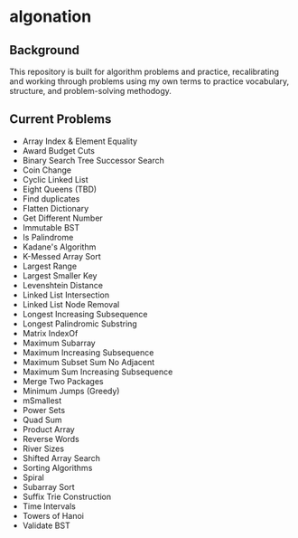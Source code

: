 # algonation

## Background
This repository is built for algorithm problems and practice, recalibrating and working through problems using my own terms to practice vocabulary, structure, and problem-solving methodogy.

## Current Problems
- Array Index & Element Equality
- Award Budget Cuts
- Binary Search Tree Successor Search
- Coin Change
- Cyclic Linked List
- Eight Queens (TBD)
- Find duplicates
- Flatten Dictionary
- Get Different Number
- Immutable BST
- Is Palindrome
- Kadane's Algorithm
- K-Messed Array Sort
- Largest Range
- Largest Smaller Key
- Levenshtein Distance
- Linked List Intersection
- Linked List Node Removal
- Longest Increasing Subsequence
- Longest Palindromic Substring
- Matrix IndexOf
- Maximum Subarray
- Maximum Increasing Subsequence
- Maximum Subset Sum No Adjacent
- Maximum Sum Increasing Subsequence
- Merge Two Packages
- Minimum Jumps (Greedy)
- mSmallest
- Power Sets
- Quad Sum
- Product Array
- Reverse Words
- River Sizes
- Shifted Array Search
- Sorting Algorithms
- Spiral
- Subarray Sort
- Suffix Trie Construction
- Time Intervals
- Towers of Hanoi
- Validate BST
